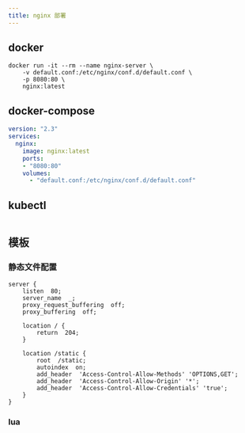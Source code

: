 ```yaml
---
title: nginx 部署
---
```


## docker
```shell script title="指定默认配置文件"
docker run -it --rm --name nginx-server \
    -v default.conf:/etc/nginx/conf.d/default.conf \
    -p 8080:80 \
    nginx:latest
```

## docker-compose
```yaml title="docker-compose.yaml"
version: "2.3"
services:
  nginx:
    image: nginx:latest
    ports:
    - "8080:80"
    volumes:
      - "default.conf:/etc/nginx/conf.d/default.conf"
```

## kubectl
```yaml

```

## 模板
### 静态文件配置
```text title="default.conf"
server {
    listen  80;
    server_name  _;
    proxy_request_buffering  off;
    proxy_buffering  off;

    location / {
        return  204;
    }

    location /static {
        root  /static;
        autoindex  on;
        add_header  'Access‐Control‐Allow‐Methods' 'OPTIONS,GET';
        add_header  'Access-Control-Allow-Origin' '*'; 
        add_header  'Access-Control-Allow-Credentials' 'true';
    }
}
```

### lua

